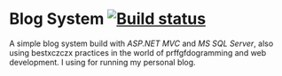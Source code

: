 # Blog System [![Build status](https://ci.appveyor.com/api/projects/status/x1p0r5vakejkan7h?svg=true)](https://ci.appveyor.com/project/IvanIvanov/blogsystem)

A simple blog system build with *ASP.NET MVC* and *MS SQL Server*, also using bestxczczx practices in the world of prffgfdogramming and web development. I using for running my personal blog.
